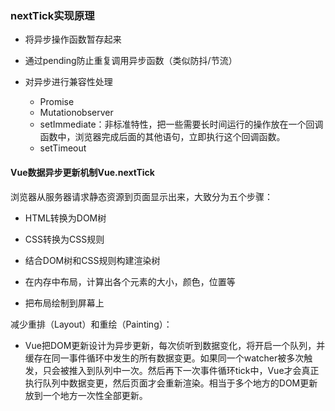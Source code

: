 ### nextTick实现原理

* 将异步操作函数暂存起来

* 通过pending防止重复调用异步函数（类似防抖/节流）

* 对异步进行兼容性处理
  + Promise
  + Mutationobserver
  + setImmediate：非标准特性，把一些需要长时间运行的操作放在一个回调函数中，浏览器完成后面的其他语句，立即执行这个回调函数。
  + setTimeout

#### Vue数据异步更新机制Vue.nextTick

浏览器从服务器请求静态资源到页面显示出来，大致分为五个步骤：

* HTML转换为DOM树
* CSS转换为CSS规则
* 结合DOM树和CSS规则构建渲染树

* 在内存中布局，计算出各个元素的大小，颜色，位置等
* 把布局绘制到屏幕上

减少重排（Layout）和重绘（Painting）：

* Vue把DOM更新设计为异步更新，每次侦听到数据变化，将开启一个队列，并缓存在同一事件循环中发生的所有数据变更。如果同一个watcher被多次触发，只会被推入到队列中一次。然后再下一次事件循环tick中，Vue才会真正执行队列中数据变更，然后页面才会重新渲染。相当于多个地方的DOM更新放到一个地方一次性全部更新。
